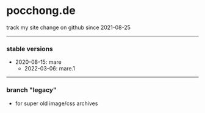 # pocchong.de

track my site change
on github since 2021-08-25

------------

### stable versions

- 2020-08-15: mare
  - 2022-03-06: mare.1

------------

### branch "legacy"
- for super old image/css archives
